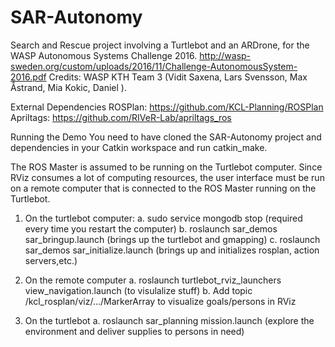 # SAR-Autonomy
Search and Rescue project involving a Turtlebot and an ARDrone, for the WASP Autonomous Systems Challenge 2016. 
http://wasp-sweden.org/custom/uploads/2016/11/Challenge-AutonomousSystem-2016.pdf
Credits: WASP KTH Team 3 (Vidit Saxena, Lars Svensson, Max Åstrand, Mia Kokic, Daniel ). 

External Dependencies
ROSPlan: https://github.com/KCL-Planning/ROSPlan 
Apriltags: https://github.com/RIVeR-Lab/apriltags_ros  

Running the Demo
You need to have cloned the SAR-Autonomy project and dependencies in your Catkin workspace and run catkin_make.

The ROS Master is assumed to be running on the Turtlebot computer. Since RViz consumes a lot of computing resources, the user interface must be run on a remote computer that is connected to the ROS Master running on the Turtlebot.

1. On the turtlebot computer:
a. sudo service mongodb stop (required every time you restart the computer)
b. roslaunch sar_demos sar_bringup.launch (brings up the turtlebot and gmapping)
c. roslaunch sar_demos sar_initialize.launch (brings up and initializes rosplan, action servers,etc.)

2. On the remote computer
a. roslaunch turtlebot_rviz_launchers view_navigation.launch (to visulalize stuff)
b. Add topic /kcl_rosplan/viz/…/MarkerArray to visualize goals/persons in RViz

3. On the turtlebot
a. roslaunch sar_planning mission.launch (explore the environment and deliver supplies to persons in need)
